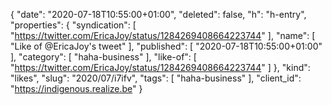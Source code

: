 {
  "date": "2020-07-18T10:55:00+01:00",
  "deleted": false,
  "h": "h-entry",
  "properties": {
    "syndication": [
      "https://twitter.com/EricaJoy/status/1284269408664223744"
    ],
    "name": [
      "Like of @EricaJoy's tweet"
    ],
    "published": [
      "2020-07-18T10:55:00+01:00"
    ],
    "category": [
      "haha-business"
    ],
    "like-of": [
      "https://twitter.com/EricaJoy/status/1284269408664223744"
    ]
  },
  "kind": "likes",
  "slug": "2020/07/i7ifv",
  "tags": [
    "haha-business"
  ],
  "client_id": "https://indigenous.realize.be"
}
